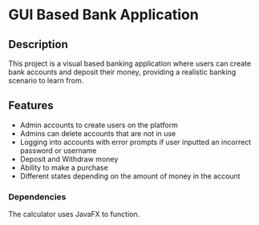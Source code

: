 # GUI Based Bank Application

## Description
This project is a visual based banking application where users can create bank accounts and deposit their money, providing a realistic banking scenario to learn from. 

## Features
- Admin accounts to create users on the platform
- Admins can delete accounts that are not in use
- Logging into accounts with error prompts if user inputted an incorrect password or username
- Deposit and Withdraw money
- Ability to make a purchase
- Different states depending on the amount of money in the account

### Dependencies
The calculator uses JavaFX to function. 


